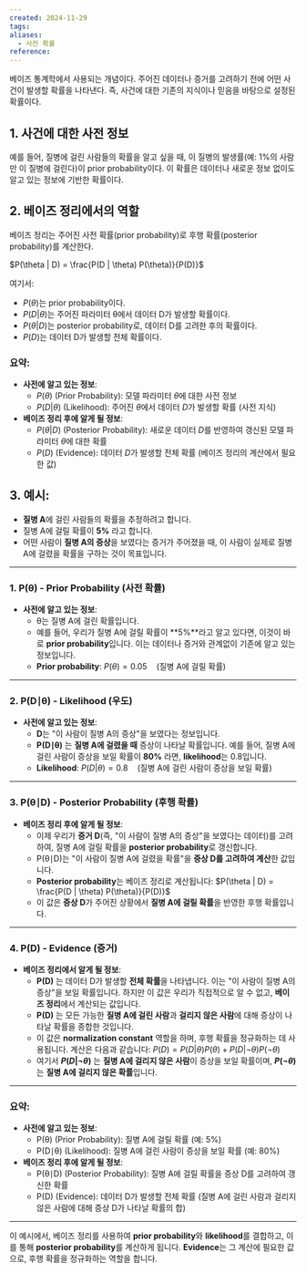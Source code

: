 ```yaml
---
created: 2024-11-29
tags: 
aliases:
  - 사전 확률
reference:
---
```

베이즈 통계학에서 사용되는 개념이다.
주어진 데이터나 증거를 고려하기 전에 어떤 사건이 발생할 확률을 나타낸다.
즉, 사건에 대한 기존의 지식이나 믿음을 바탕으로 설정된 확률이다.

## 1. 사건에 대한 사전 정보
예를 들어, 질병에 걸린 사람들의 확률을 알고 싶을 때, 이 질병의 발생률(예: 1%의 사람만 이 질병에 걸린다)이 prior probability이다. 이 확률은 데이터나 새로운 정보 없이도 알고 있는 정보에 기반한 확률이다.

## 2.  베이즈 정리에서의 역할
베이즈 정리는 주어진 사전 확률(prior probability)로 후행 확률(posterior probability)를 계산한다.

$P(\theta | D) = \frac{P(D | \theta) P(\theta)}{P(D)}$

여기서:

- $P(θ)$는 prior probability이다.
- $P(D | θ)$는 주어진 파라미터 θ에서 데이터 D가 발생할 확률이다.
- $P(θ | D)$는 posterior probability로, 데이터 D를 고려한 후의 확률이다.
- $P(D)$는 데이터 D가 발생할 전체 확률이다.

### 요약:

- **사전에 알고 있는 정보**:
    - $P(\theta)$ (Prior Probability): 모델 파라미터 $\theta$에 대한 사전 정보
    - $P(D | \theta)$ (Likelihood): 주어진 $\theta$에서 데이터 $D$가 발생할 확률 (사전 지식)
- **베이즈 정리 후에 알게 될 정보**:
    - $P(\theta | D)$ (Posterior Probability): 새로운 데이터 $D$를 반영하여 갱신된 모델 파라미터 $\theta$에 대한 확률
    - $P(D)$ (Evidence): 데이터 $D$가 발생할 전체 확률 (베이즈 정리의 계산에서 필요한 값)

## 3. 예시:

- **질병 A**에 걸린 사람들의 확률을 추정하려고 합니다.
- 질병 A에 걸릴 확률이 **5%** 라고 합니다.
- 어떤 사람이 **질병 A의 증상**을 보였다는 증거가 주어졌을 때, 이 사람이 실제로 질병 A에 걸렸을 확률을 구하는 것이 목표입니다.

---

### 1. **P(θ) - Prior Probability (사전 확률)**

- **사전에 알고 있는 정보**:
    - θ는 질병 A에 걸린 확률입니다.
    - 예를 들어, 우리가 질병 A에 걸릴 확률이 **5%**라고 알고 있다면, 이것이 바로 **prior probability**입니다. 이는 데이터나 증거와 관계없이 기존에 알고 있는 정보입니다.
    - **Prior probability**: $P(\theta) = 0.05 \quad \text{(질병 A에 걸릴 확률)}$

---

### 2. **P(D∣θ) - Likelihood (우도)**

- **사전에 알고 있는 정보**:
    - **D**는 "이 사람이 질병 A의 증상"을 보였다는 정보입니다.
    - **P(D∣θ)** 는 **질병 A에 걸렸을 때** 증상이 나타날 확률입니다. 예를 들어, 질병 A에 걸린 사람이 증상을 보일 확률이 **80%** 라면, **likelihood**는 0.8입니다.
    - **Likelihood**: $P(D | \theta) = 0.8 \quad \text{(질병 A에 걸린 사람이 증상을 보일 확률)}$

---

### 3. **P(θ∣D) - Posterior Probability (후행 확률)**

- **베이즈 정리 후에 알게 될 정보**:
    - 이제 우리가 **증거 D**(즉, "이 사람이 질병 A의 증상"을 보였다는 데이터)를 고려하여, 질병 A에 걸릴 확률을 **posterior probability**로 갱신합니다.
    - P(θ∣D)는 "이 사람이 질병 A에 걸렸을 확률"을 **증상 D를 고려하여 계산**한 값입니다.
    - **Posterior probability**는 베이즈 정리로 계산됩니다: $P(\theta | D) = \frac{P(D | \theta) P(\theta)}{P(D)}$
    - 이 값은 **증상 D**가 주어진 상황에서 **질병 A에 걸릴 확률**을 반영한 후행 확률입니다.

---

### 4. **P(D) - Evidence (증거)**

- **베이즈 정리에서 알게 될 정보**:
    - **P(D)** 는 데이터 D가 발생할 **전체 확률**을 나타냅니다. 이는 "이 사람이 질병 A의 증상"을 보일 확률입니다. 하지만 이 값은 우리가 직접적으로 알 수 없고, **베이즈 정리**에서 계산되는 값입니다.
    - **P(D)** 는 모든 가능한 **질병 A에 걸린 사람**과 **걸리지 않은 사람**에 대해 증상이 나타날 확률을 종합한 것입니다.
    - 이 값은 **normalization constant** 역할을 하며, 후행 확률을 정규화하는 데 사용됩니다. 계산은 다음과 같습니다: $P(D) = P(D | \theta) P(\theta) + P(D | \neg \theta) P(\neg \theta)$
    - 여기서 **$P(D | \neg \theta)$** 는 **질병 A에 걸리지 않은 사람**이 증상을 보일 확률이며, **$P(\neg \theta)$** 는 **질병 A에 걸리지 않은 확률**입니다.

---

### 요약:

- **사전에 알고 있는 정보**:
    - P(θ) (Prior Probability): 질병 A에 걸릴 확률 (예: 5%)
    - P(D∣θ) (Likelihood): 질병 A에 걸린 사람이 증상을 보일 확률 (예: 80%)
- **베이즈 정리 후에 알게 될 정보**:
    - P(θ∣D) (Posterior Probability): 질병 A에 걸릴 확률을 증상 D를 고려하여 갱신한 확률
    - P(D) (Evidence): 데이터 D가 발생할 전체 확률 (질병 A에 걸린 사람과 걸리지 않은 사람에 대해 증상 D가 나타날 확률의 합)

---

이 예시에서, 베이즈 정리를 사용하여 **prior probability**와 **likelihood**를 결합하고, 이를 통해 **posterior probability**를 계산하게 됩니다. **Evidence**는 그 계산에 필요한 값으로, 후행 확률을 정규화하는 역할을 합니다.